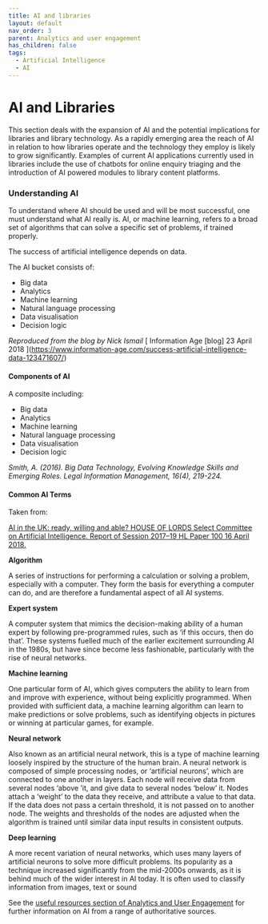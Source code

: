 ```yaml
---
title: AI and libraries
layout: default
nav_order: 3
parent: Analytics and user engagement
has_children: false
tags:
  - Artificial Intelligence
  - AI
---
```

# AI and Libraries

This section deals with the expansion of AI and the potential implications for libraries and library technology. As a rapidly emerging area the reach of AI in relation to how libraries operate and the technology they employ is likely to grow significantly. Examples of current AI applications currently used in libraries include the use of chatbots for online enquiry triaging and the introduction of AI powered modules to library content platforms.

### Understanding AI

[](https://www.information-age.com/success-artificial-intelligence-data-123471607/)To understand where AI should be used and will be most successful, one must understand what AI really is. AI, or machine learning, refers to a broad set of algorithms that can solve a specific set of problems, if trained properly.

The success of artificial intelligence depends on data. [](https://www.information-age.com/success-artificial-intelligence-data-123471607/)[](https://www.information-age.com/success-artificial-intelligence-data-123471607/)

The AI bucket consists of:

* Big data
* Analytics
* Machine learning
* Natural language processing
* Data visualisation
* Decision logic

*Reproduced from the blog by Nick Ismail* [ Information Age \[blog] 23 April 2018 ](https://www.information-age.com/success-artificial-intelligence-data-123471607/)

#### Components of AI

A composite including:

* Big data
* Analytics
* Machine learning
* Natural language processing
* Data visualisation
* Decision logic

*Smith, A. (2016). Big Data Technology, Evolving Knowledge Skills and Emerging Roles. Legal Information Management, 16(4), 219-224.*

#### Common AI Terms

Taken from: 

[AI in the UK: ready, willing and able? HOUSE OF LORDS Select Committee on Artificial Intelligence. Report of Session 2017–19 HL Paper 100 16 April 2018. ](https://publications.parliament.uk/pa/ld201719/ldselect/ldai/100/100.pdf)

**Algorithm**

A series of instructions for performing a calculation or solving a problem, especially with a computer. They form the basis for everything a computer can do, and are therefore a fundamental aspect of all AI systems.

**Expert system**

A computer system that mimics the decision-making ability of a human expert by following pre-programmed rules, such as ‘if this occurs, then do that’. These systems fuelled much of the earlier excitement surrounding AI in the 1980s, but have since become less fashionable, particularly with the rise of neural networks.

**Machine learning**

One particular form of AI, which gives computers the ability to learn from and improve with experience, without being explicitly programmed. When provided with sufficient data, a machine learning algorithm can learn to make predictions or solve problems, such as identifying objects in pictures or winning at particular games, for example.

**Neural network**

Also known as an artificial neural network, this is a type of machine learning loosely inspired by the structure of the human brain. A neural network is composed of simple processing nodes, or ‘artificial neurons’, which are connected to one another in layers. Each node will receive data from several nodes ‘above ’it, and give data to several nodes ‘below’ it. Nodes attach a ‘weight’ to the data they receive, and attribute a value to that data. If the data does not pass a certain threshold, it is not passed on to another node. The weights and thresholds of the nodes are adjusted when the algorithm is trained until similar data input results in consistent outputs.

**Deep learning**

A more recent variation of neural networks, which uses many layers of artificial neurons to solve more difficult problems. Its popularity as a technique increased significantly from the mid-2000s onwards, as it is behind much of the wider interest in AI today. It is often used to classify information from images, text or sound

See the [useful resources section of Analytics and User Engagement](https://helibtech.netlify.app/analytics-and-user-engagement/useful-resources) for further information on AI from a range of authoritative sources.
